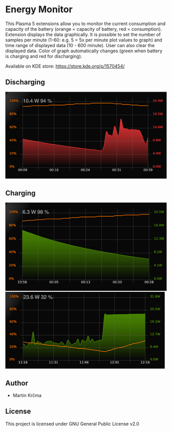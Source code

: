 # Energy Monitor
This Plasma 5 extensions allow you to monitor the current consumption and capacity of the battery (orange = capacity of battery, red = consumption). Extension displays the data graphically. It is possible to set the number of samples per minute (1-60: e.g. 5 = 5x per minute plot values to graph) and time range of displayed data (10 - 600 minute). User can also clear the displayed data. Color of graph automatically changes (green when battery is charging and red for discharging).

Available on KDE store: https://store.kde.org/p/1570454/

## Discharging
<img src="./img/img2.png">

## Charging
<img src="./img/img1.png">
<img src="./img/img3.png">

## Author
* Martin Krčma

## License
This project is licensed under GNU General Public License v2.0
